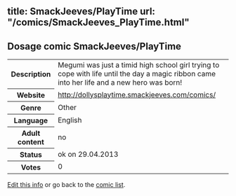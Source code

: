 title: SmackJeeves/PlayTime
url: "/comics/SmackJeeves_PlayTime.html"
---
Dosage comic SmackJeeves/PlayTime
-----------------------------------------

<p id="msg"></p>
<script type="text/javascript">
if (window.location.search === '?edit_info_mail=sent_ok') {
  var elem = document.getElementById("msg");
  elem.innerHTML = 'Edited information sucessfully sent.';
  elem.className = 'ok';
}
</script>
<table class="comicinfo">
<tr>
<th>Description</th><td>Megumi was just a timid high school girl trying to cope with life until the day a magic ribbon came into her life and a new hero was born!</td>
</tr>
<tr>
<th>Website</th><td><a href="http://dollysplaytime.smackjeeves.com/comics/">http://dollysplaytime.smackjeeves.com/comics/</a></td>
</tr>
<tr>
<th>Genre</th><td>Other</td>
</tr>
<tr>
<th>Language</th><td>English</td>
</tr>
<tr>
<th>Adult content</th><td>no</td>
</tr>
<tr>
<th>Status</th><td>ok on 29.04.2013</td>
</tr>
<tr>
<th>Votes</th><td>0</td>
</tr>
</table>

[Edit this info](SmackJeeves_PlayTime_edit.html) or go back to the [comic list](../comic-index.html).
